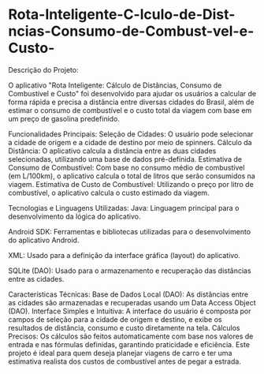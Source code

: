 # Rota-Inteligente-C-lculo-de-Dist-ncias-Consumo-de-Combust-vel-e-Custo-

Descrição do Projeto:

O aplicativo "Rota Inteligente: Cálculo de Distâncias, Consumo de Combustível e Custo" foi desenvolvido para ajudar os usuários a calcular de forma rápida e precisa a distância entre diversas cidades do Brasil, além de estimar o consumo de combustível e o custo total da viagem com base em um preço de gasolina predefinido.

Funcionalidades Principais:
Seleção de Cidades: O usuário pode selecionar a cidade de origem e a cidade de destino por meio de spinners.
Cálculo da Distância: O aplicativo calcula a distância entre as duas cidades selecionadas, utilizando uma base de dados pré-definida.
Estimativa de Consumo de Combustível: Com base no consumo médio de combustível (em L/100km), o aplicativo calcula o total de litros que serão consumidos na viagem.
Estimativa de Custo de Combustível: Utilizando o preço por litro de combustível, o aplicativo calcula o custo estimado da viagem.

Tecnologias e Linguagens Utilizadas:
Java: Linguagem principal para o desenvolvimento da lógica do aplicativo.

Android SDK: Ferramentas e bibliotecas utilizadas para o desenvolvimento do aplicativo Android.

XML: Usado para a definição da interface gráfica (layout) do aplicativo.

SQLite (DAO): Usado para o armazenamento e recuperação das distâncias entre as cidades.

Características Técnicas:
Base de Dados Local (DAO): As distâncias entre as cidades são armazenadas e recuperadas usando um Data Access Object (DAO).
Interface Simples e Intuitiva: A interface do usuário é composta por campos de seleção para a cidade de origem e destino, e exibe os resultados de distância, consumo e custo diretamente na tela.
Cálculos Precisos: Os cálculos são feitos automaticamente com base nos valores de entrada e nas fórmulas definidas, garantindo praticidade e eficiência.
Este projeto é ideal para quem deseja planejar viagens de carro e ter uma estimativa realista dos custos de combustível antes de pegar a estrada.

